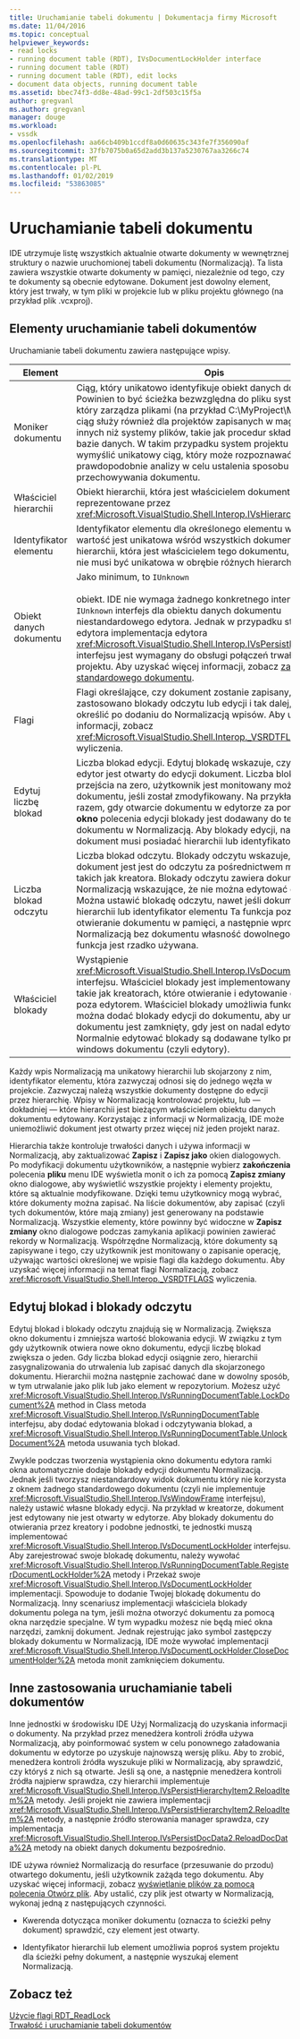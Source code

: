 ```yaml
---
title: Uruchamianie tabeli dokumentu | Dokumentacja firmy Microsoft
ms.date: 11/04/2016
ms.topic: conceptual
helpviewer_keywords:
- read locks
- running document table (RDT), IVsDocumentLockHolder interface
- running document table (RDT)
- running document table (RDT), edit locks
- document data objects, running document table
ms.assetid: bbec74f3-dd8e-48ad-99c1-2df503c15f5a
author: gregvanl
ms.author: gregvanl
manager: douge
ms.workload:
- vssdk
ms.openlocfilehash: aa66cb409b1ccdf8a0d60635c343fe7f356090af
ms.sourcegitcommit: 37fb7075b0a65d2add3b137a5230767aa3266c74
ms.translationtype: MT
ms.contentlocale: pl-PL
ms.lasthandoff: 01/02/2019
ms.locfileid: "53863085"
---
```

# <a name="running-document-table"></a>Uruchamianie tabeli dokumentu
IDE utrzymuje listę wszystkich aktualnie otwarte dokumenty w wewnętrznej struktury o nazwie uruchomionej tabeli dokumentu (Normalizacją). Ta lista zawiera wszystkie otwarte dokumenty w pamięci, niezależnie od tego, czy te dokumenty są obecnie edytowane. Dokument jest dowolny element, który jest trwały, w tym pliki w projekcie lub w pliku projektu głównego (na przykład plik .vcxproj).  
  
## <a name="elements-of-the-running-document-table"></a>Elementy uruchamianie tabeli dokumentów  
 Uruchamianie tabeli dokumentu zawiera następujące wpisy.  
  
|Element|Opis|  
|-------------|-----------------|  
|Moniker dokumentu|Ciąg, który unikatowo identyfikuje obiekt danych dokumentu. Powinien to być ścieżka bezwzględna do pliku systemu projektu, który zarządza plikami (na przykład C:\MyProject\MyFile). Ten ciąg służy również dla projektów zapisanych w magazynów innych niż systemy plików, takie jak procedur składowanych w bazie danych. W takim przypadku system projektu można wymyślić unikatowy ciąg, który może rozpoznawać i prawdopodobnie analizy w celu ustalenia sposobu przechowywania dokumentu.|  
|Właściciel hierarchii|Obiekt hierarchii, która jest właścicielem dokumentu, reprezentowane przez <xref:Microsoft.VisualStudio.Shell.Interop.IVsHierarchy> interfejsu.|  
|Identyfikator elementu|Identyfikator elementu dla określonego elementu w hierarchii. Ta wartość jest unikatowa wśród wszystkich dokumentów w hierarchii, która jest właścicielem tego dokumentu, ale ta wartość nie musi być unikatowa w obrębie różnych hierarchii.|  
|Obiekt danych dokumentu|Jako minimum, to `IUnknown`<br /><br /> obiekt. IDE nie wymaga żadnego konkretnego interfejsu poza `IUnknown` interfejs dla obiektu danych dokumentu niestandardowego edytora. Jednak w przypadku standardowego edytora implementacja edytora <xref:Microsoft.VisualStudio.Shell.Interop.IVsPersistDocData2> interfejsu jest wymagany do obsługi połączeń trwałości plik z projektu. Aby uzyskać więcej informacji, zobacz [zapisywanie standardowego dokumentu](../../extensibility/internals/saving-a-standard-document.md).|  
|Flagi|Flagi określające, czy dokument zostanie zapisany, czy zastosowano blokady odczytu lub edycji i tak dalej, można określić po dodaniu do Normalizacją wpisów. Aby uzyskać więcej informacji, zobacz <xref:Microsoft.VisualStudio.Shell.Interop._VSRDTFLAGS> wyliczenia.|  
|Edytuj liczbę blokad|Liczba blokad edycji. Edytuj blokadę wskazuje, czy niektóre edytor jest otwarty do edycji dokument. Liczba blokad edycji przejścia na zero, użytkownik jest monitowany można zapisać dokumentu, jeśli został zmodyfikowany. Na przykład za każdym razem, gdy otwarcie dokumentu w edytorze za pomocą **nowe okno** polecenia edycji blokady jest dodawany do tego dokumentu w Normalizacją. Aby blokady edycji, należy ustawić dokument musi posiadać hierarchii lub identyfikator elementu|  
|Liczba blokad odczytu|Liczba blokad odczytu. Blokady odczytu wskazuje, czy dokument jest jest do odczytu za pośrednictwem mechanizmu, takich jak kreatora. Blokady odczytu zawiera dokument w Normalizacją wskazujące, że nie można edytować dokumentu. Można ustawić blokadę odczytu, nawet jeśli dokument nie ma hierarchii lub identyfikator elementu Ta funkcja pozwala na otwieranie dokumentu w pamięci, a następnie wprowadź go w Normalizacją bez dokumentu własność dowolnego hierarchii. Ta funkcja jest rzadko używana.|  
|Właściciel blokady|Wystąpienie <xref:Microsoft.VisualStudio.Shell.Interop.IVsDocumentLockHolder> interfejsu. Właściciel blokady jest implementowany przez funkcje, takie jak kreatorach, które otwieranie i edytowanie dokumentów, poza edytorem. Właściciel blokady umożliwia funkcji, które można dodać blokady edycji do dokumentu, aby uniemożliwić dokumentu jest zamknięty, gdy jest on nadal edytowany. Normalnie edytować blokady są dodawane tylko przez system windows dokumentu (czyli edytory).|  
  
 Każdy wpis Normalizacją ma unikatowy hierarchii lub skojarzony z nim, identyfikator elementu, która zazwyczaj odnosi się do jednego węzła w projekcie. Zazwyczaj należą wszystkie dokumenty dostępne do edycji przez hierarchię. Wpisy w Normalizacją kontrolować projektu, lub — dokładniej — które hierarchii jest bieżącym właścicielem obiektu danych dokumentu edytowany. Korzystając z informacji w Normalizacją, IDE może uniemożliwić dokument jest otwarty przez więcej niż jeden projekt naraz.  
  
 Hierarchia także kontroluje trwałości danych i używa informacji w Normalizacją, aby zaktualizować **Zapisz** i **Zapisz jako** okien dialogowych. Po modyfikacji dokumentu użytkowników, a następnie wybierz **zakończenia** polecenia **pliku** menu IDE wyświetla monit o ich za pomocą **Zapisz zmiany** okno dialogowe, aby wyświetlić wszystkie projekty i elementy projektu, które są aktualnie modyfikowane. Dzięki temu użytkownicy mogą wybrać, które dokumenty można zapisać. Na liście dokumentów, aby zapisać (czyli tych dokumentów, które mają zmiany) jest generowany na podstawie Normalizacją. Wszystkie elementy, które powinny być widoczne w **Zapisz zmiany** okno dialogowe podczas zamykania aplikacji powinien zawierać rekordy w Normalizacją. Współrzędne Normalizacją, które dokumenty są zapisywane i tego, czy użytkownik jest monitowany o zapisanie operację, używając wartości określonej we wpisie flagi dla każdego dokumentu. Aby uzyskać więcej informacji na temat flagi Normalizacją, zobacz <xref:Microsoft.VisualStudio.Shell.Interop._VSRDTFLAGS> wyliczenia.  
  
## <a name="edit-locks-and-read-locks"></a>Edytuj blokad i blokady odczytu  
 Edytuj blokad i blokady odczytu znajdują się w Normalizacją. Zwiększa okno dokumentu i zmniejsza wartość blokowania edycji. W związku z tym gdy użytkownik otwiera nowe okno dokumentu, edycji liczbę blokad zwiększa o jeden. Gdy liczba blokad edycji osiągnie zero, hierarchii zasygnalizowania do utrwalenia lub zapisać danych dla skojarzonego dokumentu. Hierarchii można następnie zachować dane w dowolny sposób, w tym utrwalanie jako plik lub jako element w repozytorium. Możesz użyć <xref:Microsoft.VisualStudio.Shell.Interop.IVsRunningDocumentTable.LockDocument%2A> method in Class metoda <xref:Microsoft.VisualStudio.Shell.Interop.IVsRunningDocumentTable> interfejsu, aby dodać edytowania blokad i odczytywania blokad, a <xref:Microsoft.VisualStudio.Shell.Interop.IVsRunningDocumentTable.UnlockDocument%2A> metoda usuwania tych blokad.  
  
 Zwykle podczas tworzenia wystąpienia okno dokumentu edytora ramki okna automatycznie dodaje blokady edycji dokumentu Normalizacją. Jednak jeśli tworzysz niestandardowy widok dokumentu który nie korzysta z oknem żadnego standardowego dokumentu (czyli nie implementuje <xref:Microsoft.VisualStudio.Shell.Interop.IVsWindowFrame> interfejsu), należy ustawić własne blokady edycji. Na przykład w kreatorze, dokument jest edytowany nie jest otwarty w edytorze. Aby blokady dokumentu do otwierania przez kreatory i podobne jednostki, te jednostki muszą implementować <xref:Microsoft.VisualStudio.Shell.Interop.IVsDocumentLockHolder> interfejsu. Aby zarejestrować swoje blokadę dokumentu, należy wywołać <xref:Microsoft.VisualStudio.Shell.Interop.IVsRunningDocumentTable.RegisterDocumentLockHolder%2A> metody i Przekaż swoje <xref:Microsoft.VisualStudio.Shell.Interop.IVsDocumentLockHolder> implementacji. Spowoduje to dodanie Twojej blokadę dokumentu do Normalizacją. Inny scenariusz implementacji właściciela blokady dokumentu polega na tym, jeśli można otworzyć dokumentu za pomocą okna narzędzie specjalne. W tym wypadku możesz nie będą mieć okna narzędzi, zamknij dokument. Jednak rejestrując jako symbol zastępczy blokady dokumentu w Normalizacją, IDE może wywołać implementacji <xref:Microsoft.VisualStudio.Shell.Interop.IVsDocumentLockHolder.CloseDocumentHolder%2A> metoda monit zamknięciem dokumentu.  
  
## <a name="other-uses-of-the-running-document-table"></a>Inne zastosowania uruchamianie tabeli dokumentów  
 Inne jednostki w środowisku IDE Użyj Normalizacją do uzyskania informacji o dokumenty. Na przykład przez menedżera kontroli źródła używa Normalizacją, aby poinformować system w celu ponownego załadowania dokumentu w edytorze po uzyskuje najnowszą wersję pliku. Aby to zrobić, menedżera kontroli źródła wyszukuje pliki w Normalizacją, aby sprawdzić, czy któryś z nich są otwarte. Jeśli są one, a następnie menedżera kontroli źródła najpierw sprawdza, czy hierarchii implementuje <xref:Microsoft.VisualStudio.Shell.Interop.IVsPersistHierarchyItem2.ReloadItem%2A> metody. Jeśli projekt nie zawiera implementacji <xref:Microsoft.VisualStudio.Shell.Interop.IVsPersistHierarchyItem2.ReloadItem%2A> metody, a następnie źródło sterowania manager sprawdza, czy implementacja <xref:Microsoft.VisualStudio.Shell.Interop.IVsPersistDocData2.ReloadDocData%2A> metody na obiekt danych dokumentu bezpośrednio.  
  
 IDE używa również Normalizacją do resurface (przesuwanie do przodu) otwartego dokumentu, jeśli użytkownik zażąda tego dokumentu. Aby uzyskać więcej informacji, zobacz [wyświetlanie plików za pomocą polecenia Otwórz plik](../../extensibility/internals/displaying-files-by-using-the-open-file-command.md). Aby ustalić, czy plik jest otwarty w Normalizacją, wykonaj jedną z następujących czynności.  
  
-   Kwerenda dotycząca moniker dokumentu (oznacza to ścieżki pełny dokument) sprawdzić, czy element jest otwarty.  
  
-   Identyfikator hierarchii lub element umożliwia poproś system projektu dla ścieżki pełny dokument, a następnie wyszukaj element Normalizacją.  
  
## <a name="see-also"></a>Zobacz też  
 [Użycie flagi RDT_ReadLock](../../extensibility/internals/rdt-readlock-usage.md)   
 [Trwałość i uruchamianie tabeli dokumentów](../../extensibility/internals/persistence-and-the-running-document-table.md)